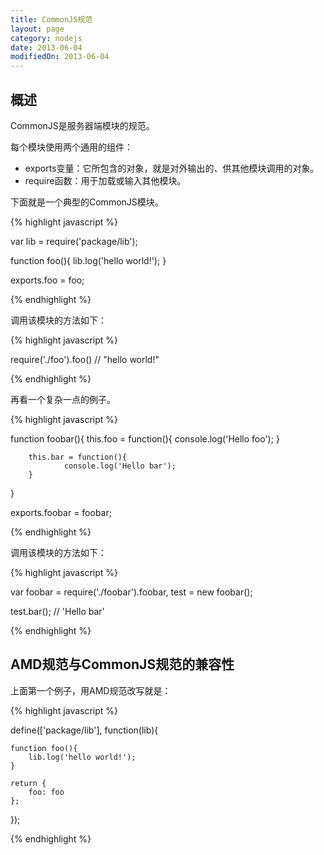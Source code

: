 ```yaml
---
title: CommonJS规范
layout: page
category: nodejs
date: 2013-06-04
modifiedOn: 2013-06-04
---
```


## 概述

CommonJS是服务器端模块的规范。

每个模块使用两个通用的组件：

- exports变量：它所包含的对象，就是对外输出的、供其他模块调用的对象。
- require函数：用于加载或输入其他模块。

下面就是一个典型的CommonJS模块。

{% highlight javascript %}

var lib = require('package/lib');
 
function foo(){
    lib.log('hello world!');
}
 
exports.foo = foo;

{% endhighlight %}

调用该模块的方法如下：

{% highlight javascript %}

require('./foo').foo()
// "hello world!"

{% endhighlight %}

再看一个复杂一点的例子。

{% highlight javascript %}

function foobar(){
        this.foo = function(){
                console.log('Hello foo');
        }
 
        this.bar = function(){
                console.log('Hello bar');
        }
}
 
exports.foobar = foobar;

{% endhighlight %}

调用该模块的方法如下：

{% highlight javascript %}

var foobar = require('./foobar').foobar,
    test   = new foobar();
 
test.bar(); // 'Hello bar'

{% endhighlight %}

## AMD规范与CommonJS规范的兼容性

上面第一个例子，用AMD规范改写就是：

{% highlight javascript %}

define(['package/lib'], function(lib){
 
    function foo(){
        lib.log('hello world!');
    } 
 
    return {
        foo: foo
    };
});

{% endhighlight %}
